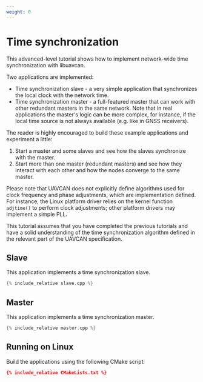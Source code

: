 ```yaml
---
weight: 0
---
```


# Time synchronization

This advanced-level tutorial shows how to implement network-wide time synchronization with libuavcan.

Two applications are implemented:

* Time synchronization slave - a very simple application that synchronizes the local clock with the network time.
* Time synchronization master - a full-featured master that can work with other redundant masters in the same network.
Note that in real applications the master's logic can be more complex, for instance,
if the local time source is not always available (e.g. like in GNSS receivers).

The reader is highly encouraged to build these example applications and experiment a little:

1. Start a master and some slaves and see how the slaves synchronize with the master.
2. Start more than one master (redundant masters) and see how they interact with each other and how the nodes
converge to the same master.

Please note that UAVCAN does not explicitly define algorithms used for clock frequency and phase adjustments,
which are implementation defined.
For instance, the Linux platform driver relies on the kernel function `adjtime()` to perform clock adjustments;
other platform drivers may implement a simple PLL.

This tutorial assumes that you have completed the previous tutorials and have a solid understanding
of the time synchronization algorithm defined in the relevant part of the UAVCAN specification.

## Slave

This application implements a time synchronization slave.

```cpp
{% include_relative slave.cpp %}
```

## Master

This application implements a time synchronization master.

```cpp
{% include_relative master.cpp %}
```

## Running on Linux

Build the applications using the following CMake script:

```cmake
{% include_relative CMakeLists.txt %}
```
